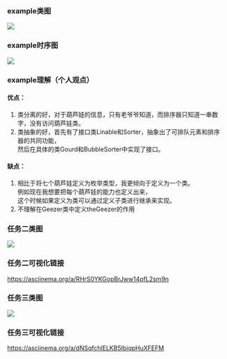 ### example类图
![](http://www.plantuml.com/plantuml/png/ZL9BJW914DtFANe98NC1um99HZGnOFYWYN7HG8aJcvv9Vw9eN1bTUWJNheokFOyXtiA2giR6Jy9iwbLDVTwhhhfrqZW_LKcIQmVcJ8v0T0k3y2OH-DLK8SULAc6BFmAUW3jKKgDxcoGZ9QqL3JySAeYhKsnwSYeaELrdSZqH9PPjs9lgxAKiQGxr5jjfkZPCR7syFCqVNvDOnK6k9MQm38ij2vkxlD3nbD-XWLGUQ1feFnNDmfinDMctCh44lQCsWxrEnh7TTh_3A1zmhBj_p20RP2s2QKh6i3jXErpxNJDIN_p1AlXBLerPXxCsLxZOvS-OA-XbI3NlRR5a4XzjbzuvrFCRXm95bdGW6ux75u8XuAhG1C-ZP6W5yIbzV0dVB7UCaRD_IHFZq1P9Fzn_tZtFtzx3y2R0zUemoH7k70XHbC_9abbHw8MiIbMibasvWGwAXtx9NbfAOo4-ORY2aNUyYpheiP-gBm00)

### example时序图
![](http://www.plantuml.com/plantuml/png/L8vB2W9134JtEKLTG6-WkFCSpL23WJPfqfaPyVJ-6zmz7Y-aJZrBv7Aj46bFqabRiKHLevGfFP0Ndiaxuo_e7id0jt7Z3tDpZClWyBClCLZNuRlU1dAbGKHUtx4xVbQO9r4vvrllctTDTUiumBZXKIVPh4GCGr5udwVe8_W_C2iVmRsuqwq-W-WujMGK1_of2X9mj5ZKHHVMrEBBvDwqR-4bkKID3dJJVlUSddEJ3NxV76m9k2twgpj8Bqtz3EaDD7fWwYVJJcpx8dPsjnFd9SJUj_qmiMKEezaQJr7y62qpSdLYkCZGrOlOAZDNDs9BpAX-Z5OOkNN4S85Xs54udc62MKRrpSV4V2hSVpNwtZQvJT_e4NnUVmHuCWLz2ddnQvfdlC19QTepqdHdPPSzG75Whmz9todPAqqktWAEfbYfuFl_dmCE4V3Y7QlpkIbu2Pn17jlHuqyToZ7AcM_VZoK52o5fZBuBiKuNm5_qBm00)

### example理解（个人观点）
#### 优点：
1. 类分离的好，对于葫芦娃的信息，只有老爷爷知道，而排序器只知道一串数字，没有访问葫芦娃类。
2. 类抽象的好，首先有了接口类Linable和Sorter，抽象出了可排队元素和排序器的共同功能，<br>然后在具体的类Gourd和BubbleSorter中实现了接口。
#### 缺点：
1. 相比于将七个葫芦娃定义为枚举类型，我更倾向于定义为一个类。<br>例如现在我想要把每个葫芦娃的能力也定义出来，<br>这个时候如果定义为类可以通过定义子类进行继承来实现。
2. 不理解在Geezer类中定义theGeezer的作用



### 任务二类图
![](http://www.plantuml.com/plantuml/png/ZL91IWKn3Dtt55agqWk8YuykLL06L-AYCxyEvVUtjUaW8bx18tW4yLBYDOmczTTHFdysILudxxsaNM0nkKnhhvGBnUPRCrZeOgRqKG5z1pwQvTu-vqW7DHzjkV0cKFcarE0D8XnFVUzjsws9zFe631TToIwCaAXjHsxkmtkJMftBoGsh_sJWZmvi5T9tbMcxBcl1aTQ_PeH3U7zz-NX-QtuGSxDpLQsVnu0RsraCZn9xYIcYAoxobiGrMHEqtT8C-d8ynqhaVL1TcKwYZxcXERKFl5znMId4ffY6DSTla5W4Rc_cp0KhJPM3xgMEWp9BcihSN4lI1REgBB98vF0p0CELn9FgLP9A9vFHRfxcmeOblUzF)

### 任务二可视化链接
https://asciinema.org/a/RHrS0YKGopBrJww14pfL2sm9n

### 任务三类图
![](http://www.plantuml.com/plantuml/png/ZL91JiGm3Bpd5Jw2K3-0EApWY5O2LPnMUqYxeOescuGu5I345tW2Jq1y2l4D37ROK515BuudzSpOpWApJddSEQMipoPTwzv06n8T7nJGT-I2tXmSyXdfefm7ao-SzfG-AjKxZGYdOzSvKrStHBfQW-QapSdw0IAL_PERw_1MnrhdShJzzYyP-AK3iqBDJM6QrsKjE6cQ7pt2CRozFBy_lLO_YBd9lIhMby7ZtdOImuF4Jc8CQBCDF2LnJTO4hQSqWJuTJx4SU1wK5wQpu4AgQCxDFSzNN1OAiIccOSVn2oGMWUlDB3L9tKbPOLcjQJUb9PH-ufYd1ckYrkkj4HuP9dBuReBXGkAiDrUnR2xgX6R_F1V6R-YDVm00)

### 任务三可视化链接
https://asciinema.org/a/dNSqfchlELKB5IbiqpHuXFEFM